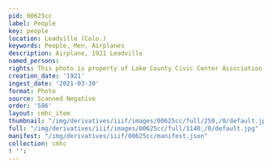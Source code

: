 ```yaml
---
pid: 00625cc
label: People
key: people
location: Leadville (Colo.)
keywords: People, Men, Airplanes
description: Airplane, 1921 Leadville
named_persons: 
rights: This photo is property of Lake County Civic Center Association.
creation_date: '1921'
ingest_date: '2021-03-30'
format: Photo
source: Scanned Negative
order: '586'
layout: cmhc_item
thumbnail: "/img/derivatives/iiif/images/00625cc/full/250,/0/default.jpg"
full: "/img/derivatives/iiif/images/00625cc/full/1140,/0/default.jpg"
manifest: "/img/derivatives/iiif/00625cc/manifest.json"
collection: cmhc
! '': 
---
```

